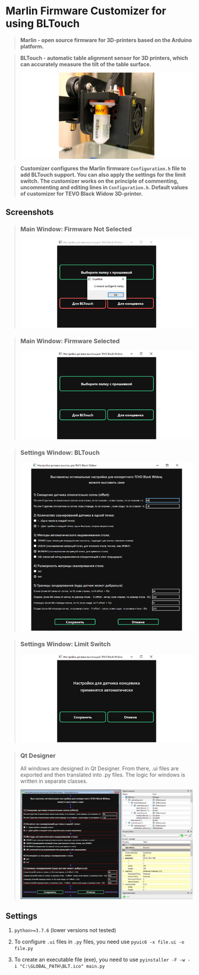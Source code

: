 # Marlin Firmware Customizer for using BLTouch

> **Marlin - open source firmware for 3D-printers based on the Arduino platform.**

> **BLTouch - automatic table alignment sensor for 3D printers, which can
accurately measure the tilt of the table surface.**
>
> ![](documentation_images/bltouch.png)

> **Customizer configures the Marlin firmware `Configuration.h` file to add
> BLTouch support. You can also apply the settings for the limit switch. The
> customizer works on the principle of commenting, uncommenting and editing lines
> in `Configuration.h`. Default values of customizer for TEVO Black Widow
> 3D-printer.**

## Screenshots

> ### Main Window: Firmware Not Selected
> ![](documentation_images/main_win_not_ready.png)

> ### Main Window: Firmware Selected
> ![](documentation_images/main_win_ready.png)

> ### Settings Window: BLTouch
> ![](documentation_images/bltouch_win.png)

> ### Settings Window: Limit Switch
> ![](documentation_images/limit_switch_win.png)

> ### Qt Designer
> All windows are designed in Qt Designer. From there, .ui files are exported
> and then translated into .py files. The logic for windows is written in
> separate
> classes.
>
> ![](documentation_images/qt_designer.jpg)

## Settings

1. `python>=3.7.6` (lower versions not tested)


2. To configure `.ui` files in `.py` files, you need use
   `pyuic6 -x file.ui -o file.py`


3. To create an executable file (exe), you need to use
   `pyinstaller -F -w -i "C:\GLOBAL_PATH\BLT.ico" main.py`
